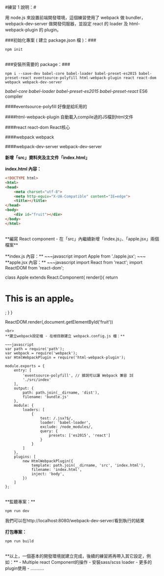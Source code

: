#練習 1 說明：#

用 node.js 來設置前端開發環境，這個練習使用了 webpack 做 bundler，webpack-dev-server 做開發伺服器，並設定 react 的 loader 及 html-webpack-plugin 的 plugin。<br>

###初始化專案 ( 建立 package.json 檔 )：###

    npm init
<br>
###安裝所需要的 package：###

    npm i --save-dev babel-core babel-loader babel-preset-es2015 babel-preset-react eventsource-polyfill html-webpack-plugin react react-dom webpack webpack-dev-server
*babel-core babel-loader babel-preset-es2015 babel-preset-react*
ES6 compiler

####eventsource-polyfill
好像是給IE用的

####html-webpack-plugin
自動載入compile過的JS檔到html文件

####react react-dom
React核心

####webpack
webpack

####webpack-dev-server
webpack-dev-server
<br><br>
**新增「src」資料夾及主文件「index.html」**
<br><br>
**index.html 內容：**
~~~html
<!DOCTYPE html>
<html>
<head>
    <meta charset="utf-8">
    <meta http-equiv="X-UA-Compatible" content="IE=edge">
    <title></title>
</head>
<body>
    <div id="fruit"></div>
</body>
</html>
~~~
<br>
**編寫 React component - 在「src」內繼續新增「index.js」、「apple.jsx」兩個檔案**
<br><br>
**index.js 內容：**
~~~javascript
import Apple from './apple.jsx';
~~~
**apple.jsx 內容：**
~~~javascript
import React from 'react';
import ReactDOM from 'react-dom';

class Apple extends React.Component{
    render(){
        return <h1>This is an apple。</h1>;
    }
}

ReactDOM.render(<Apple />,document.getElementById('fruit'))
~~~
<br>
**建立webpack設定檔 - 在根目錄建立 webpack.config.js 檔：**

~~~javascript
var path = require('path');
var webpack = require('webpack');
var HtmlWebpackPlugin = require('html-webpack-plugin');

module.exports = {
    entry: [
        'eventsource-polyfill', // 據說可以讓 Webpack 兼容 IE
        './src/index'
    ],
    output: {
        path: path.join(__dirname, 'dist'),
        filename: 'bundle.js'
    },
    module: {
        loaders: [
            {
                test: /.jsx?$/,
                loader: 'babel-loader',
                exclude: /node_modules/,
                query: {
                    presets: ['es2015', 'react']
                }
            }
        ]
    },
    plugins: [
        new HtmlWebpackPlugin({
            template: path.join(__dirname, 'src', 'index.html'),
            filename: 'index.html',
            inject: 'body',
        })
    ]
};
~~~
<br>
**監聽專案：**

    npm run dev

我們可以在http://localhost:8080/webpack-dev-server/看到執行的結果
<br><br>
**打包專案：**

    npm run build

<br>
**以上，一個基本的開發環境就建立完成，後續的練習將再帶入其它設定，例如：**
- Multiple react Component的操作
- 安裝sass/scss loader
- 更多的plugin使用
- ...........
